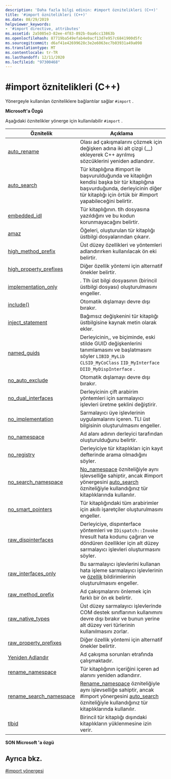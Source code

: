 ```yaml
---
description: 'Daha fazla bilgi edinin: #import öznitelikleri (C++)'
title: '#import öznitelikleri (C++)'
ms.date: 08/29/2019
helpviewer_keywords:
- '#import directive, attributes'
ms.assetid: 2a5085e3-82ee-4f83-892b-0aa6cc13863b
ms.openlocfilehash: 87719ba549efab4e0acf13d7e957c6841900d5fc
ms.sourcegitcommit: d6af41e42699628c3e2e6063ec7b03931a49a098
ms.translationtype: MT
ms.contentlocale: tr-TR
ms.lasthandoff: 12/11/2020
ms.locfileid: "97300468"
---
```

# <a name="import-attributes-c"></a>#import öznitelikleri (C++)

Yönergeyle kullanılan özniteliklere bağlantılar sağlar `#import` .

**Microsoft'a Özgü**

Aşağıdaki öznitelikler yönerge için kullanılabilir `#import` .

|Öznitelik|Açıklama|
|---------------|-----------------|
|[auto_rename](../preprocessor/auto-rename.md)|Olası ad çakışmalarını çözmek için değişken adına iki alt çizgi (__) ekleyerek C++ ayrılmış sözcüklerini yeniden adlandırır.|
|[auto_search](../preprocessor/auto-search.md)|Tür kitaplığına #import ile başvurulduğunda ve kitaplığın kendisi başka bir tür kitaplığına başvurduğunda, derleyicinin diğer tür kitaplığı için örtük bir #import yapabileceğini belirtir.|
|[embedded_idl](../preprocessor/embedded-idl.md)|Tür kitaplığının. tlh dosyasına yazıldığını ve bu kodun korunmayacağını belirtir.|
|[amaz](../preprocessor/exclude-hash-import.md)|Öğeleri, oluşturulan tür kitaplığı üstbilgi dosyalarından çıkarır.|
|[high_method_prefix](../preprocessor/high-method-prefix.md)|Üst düzey özellikleri ve yöntemleri adlandırırken kullanılacak ön eki belirtir.|
|[high_property_prefixes](../preprocessor/high-property-prefixes.md)|Diğer özellik yöntemi için alternatif önekler belirtir.|
|[implementation_only](../preprocessor/implementation-only.md)|. Tlh üst bilgi dosyasının (birincil üstbilgi dosyası) oluşturulmasını engeller.|
|[include()](../preprocessor/include-parens.md)|Otomatik dışlamayı devre dışı bırakır.|
|[inject_statement](../preprocessor/inject-statement.md)|Bağımsız değişkenini tür kitaplığı üstbilgisine kaynak metin olarak ekler.|
|[named_guids](../preprocessor/named-guids.md)|Derleyicinin,, ve biçiminde, eski stilde GUID değişkenlerini tanımlamasını ve başlatmasını söyler `LIBID_MyLib` `CLSID_MyCoClass` `IID_MyInterface` `DIID_MyDispInterface` .|
|[no_auto_exclude](../preprocessor/no-auto-exclude.md)|Otomatik dışlamayı devre dışı bırakır.|
|[no_dual_interfaces](../preprocessor/no-dual-interfaces.md)|Derleyicinin çift arabirim yöntemleri için sarmalayıcı işlevleri üretme şeklini değiştirir.|
|[no_implementation](../preprocessor/no-implementation.md)|Sarmalayıcı üye işlevlerinin uygulamalarını içeren. TLI üst bilgisinin oluşturulmasını engeller.|
|[no_namespace](../preprocessor/no-namespace.md)|Ad alanı adının derleyici tarafından oluşturulduğunu belirtir.|
|[no_registry](../preprocessor/no-registry.md)|Derleyiciye tür kitaplıkları için kayıt defterinde arama olmadığını söyler.|
|[no_search_namespace](../preprocessor/no-search-namespace.md)|[No_namespace](../preprocessor/no-namespace.md) özniteliğiyle aynı işlevselliğe sahiptir, ancak #import yönergesini [auto_search](../preprocessor/auto-search.md) özniteliğiyle kullandığınız tür kitaplıklarında kullanılır.|
|[no_smart_pointers](../preprocessor/no-smart-pointers.md)|Tür kitaplığındaki tüm arabirimler için akıllı işaretçiler oluşturulmasını engeller.|
|[raw_dispinterfaces](../preprocessor/raw-dispinterfaces.md)|Derleyiciye, dispınterface yöntemleri ve `IDispatch::Invoke` hresult hata kodunu çağıran ve döndüren özellikler için alt düzey sarmalayıcı işlevleri oluşturmasını söyler.|
|[raw_interfaces_only](../preprocessor/raw-interfaces-only.md)|Bu sarmalayıcı işlevlerini kullanan hata işleme sarmalayıcı işlevlerinin ve [özellik](../cpp/property-cpp.md) bildirimlerinin oluşturulmasını engeller.|
|[raw_method_prefix](../preprocessor/raw-method-prefix.md)|Ad çakışmalarını önlemek için farklı bir ön ek belirtir.|
|[raw_native_types](../preprocessor/raw-native-types.md)|Üst düzey sarmalayıcı işlevlerinde COM destek sınıflarının kullanımını devre dışı bırakır ve bunun yerine alt düzey veri türlerinin kullanılmasını zorlar.|
|[raw_property_prefixes](../preprocessor/raw-property-prefixes.md)|Diğer özellik yöntemi için alternatif önekler belirtir.|
|[Yeniden Adlandır](../preprocessor/rename-hash-import.md)|Ad çakışma sorunları etrafında çalışmaktadır.|
|[rename_namespace](../preprocessor/rename-namespace.md)|Tür kitaplığının içeriğini içeren ad alanını yeniden adlandırır.|
|[rename_search_namespace](../preprocessor/rename-search-namespace.md)|[Rename_namespace](../preprocessor/rename-namespace.md) özniteliğiyle aynı işlevselliğe sahiptir, ancak #import yönergesini [auto_search](../preprocessor/auto-search.md) özniteliğiyle kullandığınız tür kitaplıklarında kullanılır.|
|[tlbid](../preprocessor/tlbid.md)|Birincil tür kitaplığı dışındaki kitaplıkların yüklenmesine izin verir.|

**SON Microsoft 'a özgü**

## <a name="see-also"></a>Ayrıca bkz.

[#import yönergesi](../preprocessor/hash-import-directive-cpp.md)
